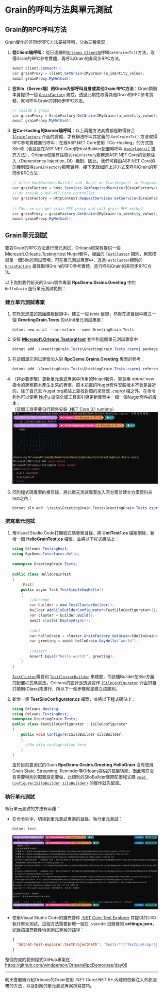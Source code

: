 
# Grain的呼叫方法與單元測試

## Grain的RPC呼叫方法

Grain實作的非同步RPC方法要被呼叫，分為三種情況：

1.  **從Client端呼叫**：從已連線的[`Orleans Client端`](https://learn.microsoft.com/dotnet/api/orleans.iclusterclient)呼叫`GetGrain<T>()`方法，取得Grain的RPC參考實體，再呼叫Grain的非同步RPC方法。

    ``` csharp
    await client.Connect();
    var grainProxy = client.GetGrain<IMyGrain>(a_identity_value);
    await grainProxy.MyMethod();
    ```

2.  **在Silo（Server端）的Grain內部呼叫自身或其他Grain RPC方法**：Grain類別本身提供一個 [`GrainFactory`](https://learn.microsoft.com/dotnet/api/orleans.grain.grainfactory) 屬性，透過此屬性取得其他Grain的RPC參考實體，就可呼叫Grain的非同步RPC方法。

    ``` csharp
    // inside a grain
    var grainProxy = GrainFactory.GetGrain<IMyGrain>(a_identity_value);
    await grainProxy.MyMethod();
    ```

3.  **在Co-Hosting的Server端呼叫**：以上兩種方法其實都是取得符合 [`IGrainFactory`](https://learn.microsoft.com/dotnet/api/orleans.igrainfactory) 介面的實體，才有辦法呼叫其定義的 `GetGrain<T>()` 方法取得RPC參考實體進行呼叫；在跟ASP.NET Core使用『Co-Hosting』的方式跑Silo時（也就是在ASP.NET Core的HostBuilder配置時呼叫 [`UseOrleans()`](https://learn.microsoft.com/dotnet/api/microsoft.extensions.hosting.generichostextensions.useorleans) 擴充方法），Orleans框架有註冊`IGrainFactory`服務進ASP.NET Core的依賴注入（Dependency Injection, DI）機制，因此，我們可藉由ASP.NET Core的DI機制取得`IGrainFactory`服務實體，接下來就如同上述方式來呼叫Grain的非同步RPC方法：

    ``` csharp
    // After hostBuilder.Build() and .Run() or StartAsync() in Program.cs
    var grainFactory = host.Services.GetRequiredService<IGrainFactory>();
    // Or inside a ASP.NET Core controller
    var grainFactory = HttpContext.RequestServices.GetService<IGrainFactory>();

    // Then we can get grain RPC proxy and call grain RPC method
    var grainProxy = grainFactory.GetGrain<IMyGrain>(a_identity_value);
    await grainProxy.MyMethod();
    ```



## Grain單元測試

要對Grain的RPC方法進行單元測試，Orleans框架有提供一個 [Microsoft.Orleans.TestingHost](https://www.nuget.org/packages/Microsoft.Orleans.TestingHost) Nuget套件，裡面的 [`TestCluster`](https://learn.microsoft.com/dotnet/api/orleans.testinghost.testcluster) 類別，用來模擬單一個Silo的測試環境，可在單元測試專案中，透過`TestCluster`類別的 [`GrainFactory`](https://learn.microsoft.com/dotnet/api/orleans.testinghost.testcluster.grainfactory) 屬性取得Grain的RPC參考實體，進行呼叫Grain的非同步RPC方法。

以下為對我們前天的Grain實作專案 **RpcDemo.Grains.Greeting** 中的 `HelloGrain` 進行單元測試範例：

### 建立單元測試專案

1.  在[昨天進度的原始碼](https://github.com/windperson/OrleansRpcDemo/tree/day07)根目錄中，建立一個 *tests* 目錄，然後在該目錄中建立一個 **GreetingGrain.Tests** 的xUnit單元測試專案：

    ``` shell
    dotnet new xunit --no-restore --name GreetingGrain.Tests
    ```

2.  安裝 [**Microsoft.Orleans.TestingHost**](https://www.nuget.org/packages/Microsoft.Orleans.TestingHost) 套件到這個單元測試專案中：

    ``` powershell
    dotnet add .\GreetingGrain.Tests\GreetingGrain.Tests.csproj package Microsoft.Orleans.TestingHost
    ```

3.  在這個單元測試專案加入對 **RpcDemo.Grains.Greeting** 專案的參考：

    ``` powershell
    dotnet add .\GreetingGrain.Tests\GreetingGrain.Tests.csproj reference ..\src\Grains\RpcDemo.Grains.Greeting\RpcDemo.Grains.Greeting.csproj
    ```

4.  （非必要步驟）更新單元測試專案中所用的Nuget套件，畢竟用 *dotnet new* 指令的專案範本產生出來的專案，原本記載的Nuget套件安裝版本不會是最近的，除了自己去 Nuget.org網站上查找對照的來修改 *.csproj* 檔之外，在命令列也可以使用 [NuPu](https://github.com/ThomasArdal/NuPU) 這個全域工具來引導更新專案中一個一個Nuget套件的版本：  
    （這個工具需要自行額外安裝 [.NET Core 3.1 runtime](https://aka.ms/dotnet-core-applaunch?framework=Microsoft.NETCore.App&framework_version=3.1.0)）  
    ![NuPU update screen shot](./nupu_ui.png)

5.  回到程式碼專案的根目錄，將此單元測試專案加入至方案並建立方案資料夾test之內：

    ``` powershell
    dotnet sln add .\tests\GreetingGrain.Tests\GreetingGrain.Tests.csproj --solution-folder tests
    ```

### 撰寫單元測試

1.  用Visual Studio Code打開程式碼專案目錄，將 **UnitTest1.cs** 檔案刪除，新增一個 **HelloGrainTest.cs** 檔案，並將以下程式碼貼上：

    ``` csharp
    using Orleans.TestingHost;
    using RpcDemo.Interfaces.Hello;

    namespace GreetingGrain.Tests;

    public class HelloGrainTest
    {
        [Fact]
        public async Task TestSimpleSayHello()
        {
            //Arrange
            var builder = new TestClusterBuilder();
            builder.AddSiloBuilderConfigurator<TestSiloConfigurator>();
            var cluster = builder.Build();
            await cluster.DeployAsync();

            //Act
            var helloGrain = cluster.GrainFactory.GetGrain<IHelloGrain>(0);
            var greeting = await helloGrain.SayHello("world");

            //Assert
            Assert.Equal("Hello world!", greeting);
        }
    }
    ```

    [`TestCluster`](https://learn.microsoft.com/en-us/dotnet/api/orleans.testinghost.testcluster)需要用 [`TestClusterBuilder`](https://learn.microsoft.com/en-us/dotnet/api/orleans.testinghost.testclusterbuilder) 來建置，而該種Builder在Silo方面的配置程式碼寫法，Orleans的設計是透過實作 [`ISiloConfigurator`](https://learn.microsoft.com/en-us/dotnet/api/orleans.testinghost.isiloconfigurator) 介面的自訂類別(Class)來進行，所以下一個步驟就是建立該類別。

2.  新增一個 **TestSiloConfigurator.cs** 檔案，並將以下程式碼貼上：

    ``` csharp
    using Orleans.Hosting;
    using Orleans.TestingHost;
    namespace GreetingGrain.Tests;
    public class TestSiloConfigurator : ISiloConfigurator
    {
        public void Configure(ISiloBuilder siloBuilder)
        {
          //Do silo configuration here 
        }
    }
    ```

    由於目前要測試的Grain **RpcDemo.Grains.Greeting.HelloGrain** 沒有使用Grain State, Streaming, Reminder等Orleans提供的框架功能，因此現在沒有需要特別的配置設定要做，此類別的SiloBuilder實際配置程式碼 [`void Configure(ISiloBuilder siloBuilder)`](https://learn.microsoft.com/en-us/dotnet/api/orleans.testinghost.isiloconfigurator.configure) 的實作就先留空。

### 執行單元測試

執行單元測試的方法有兩種：

- 在命令列中，切換到單元測試專案的目錄，執行單元測試：

  ``` powershell
  dotnet test
  ```

  ![](dotnet_test_cli.png)

- 使用Visual Studio Code的擴充套件 [.NET Core Test Explorer](https://marketplace.visualstudio.com/items?itemName=formulahendry.dotnet-test-explorer) 其提供的UI中執行單元測試，這個方法需要新增一個在 .vscode 目錄裡的 **settings.json**，紀錄該擴充套件偵測測試專案的路徑：

  ``` json
  {
    "dotnet-test-explorer.testProjectPath": "tests/**/*Tests.@(csproj|vbproj|fsproj)"
  }
  ```

整個完成的範例程式GitHub專案在：<https://github.com/windperson/OrleansRpcDemo/tree/day08>

------------------------------------------------------------------------

明天會繼續介紹Orleans的Grain使用 .NET Core/.NET 5+ 內建的依賴注入外部服務的方法，以及對應的單元測試專案撰寫技巧。
